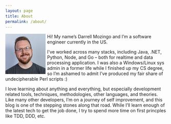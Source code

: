 ```yaml
---
layout: page
title: About
permalink: /about/
---
```


<img style="float: left; margin-right: 5px;" src="/assets/DarrellMozingo.jpg" width="126" height="126" />

Hi! My name’s Darrell Mozingo and I’m a software engineer currently in the US.

I've worked across many stacks, including Java, .NET, Python, Node, and Go – both for realtime and data processing application. I was also a Windows/Linux sys admin in a former life while I finished up my CS degree, so I’m ashamed to admit I’ve produced my fair share of undecipherable Perl scripts :)

I love learning about anything and everything, but especially development related tools, techniques, methodologies, other languages, and theories. Like many other developers, I’m on a journey of self improvement, and this blog is one of the stepping stones along that road. While I’ll learn enough of the latest tech to get the job done, I try to spend more time on first princples like TDD, DDD, etc.
